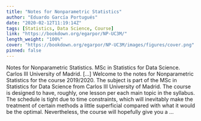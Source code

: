 ```yaml
---
title: "Notes for Nonparametric Statistics"
author: "Eduardo García Portugués"
date: "2020-02-12T11:19:14Z"
tags: [Statistics, Data Science, Course]
link: "https://bookdown.org/egarpor/NP-UC3M/"
length_weight: "100%"
cover: "https://bookdown.org/egarpor/NP-UC3M/images/figures/cover.png"
pinned: false
---
```


Notes for Nonparametric Statistics. MSc in Statistics for Data Science.
Carlos III University of Madrid. [...] Welcome to the notes for Nonparametric Statistics for the course 2019/2020. The subject is part of the MSc in Statistics for Data Science from Carlos III University of Madrid. The course is designed to have, roughly, one lesson per each main topic in the syllabus. The schedule is tight due to time constraints, which will inevitably make the treatment of certain methods a little superficial compared with what it would be the optimal. Nevertheless, the course will hopefully give you a ...
